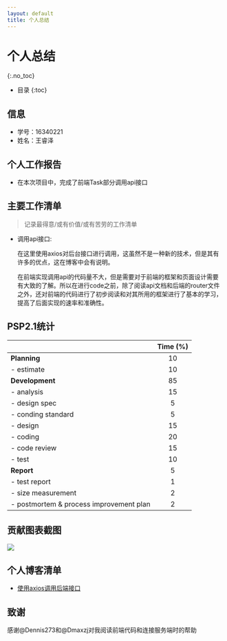 ```yaml
---
layout: default
title: 个人总结
---
```


# 个人总结
{:.no_toc}

* 目录
{:toc}

## 信息

  - 学号：16340221
  - 姓名：王睿泽

## 个人工作报告
- 在本次项目中，完成了前端Task部分调用api接口

## 主要工作清单
> 记录最得意/或有价值/或有苦劳的工作清单

- 调用api接口:
    
    在这里使用axios对后台接口进行调用，这虽然不是一种新的技术，但是其有许多的优点，这在博客中会有说明。
    
    在前端实现调用api的代码量不大，但是需要对于前端的框架和页面设计需要有大致的了解。所以在进行code之前，除了阅读api文档和后端的router文件之外，还对前端的代码进行了初步阅读和对其所用的框架进行了基本的学习，提高了后面实现的速率和准确性。

## PSP2.1统计

|                                         | Time (%) |
| :-------------------------------------- | :------: |
| **Planning**                            |    10    |
| - estimate                              |    10    |
| **Development**                         |    85    |
| - analysis                              |    15    |
| - design spec                           |    5     |
| - conding standard                      |    5     |
| - design                                |    15    |
| - coding                                |    20    |
| - code review                           |    15    |
| - test                                  |    10    |
| **Report**                              |    5     |
| - test report                           |    1     |
| - size measurement                      |    2     |
| - postmortem & process improvement plan |    2     |

## 贡献图表截图
![](./image/Contribution.png)

## 个人博客清单

- [使用axios调用后端接口](https://blog.csdn.net/kid_hw/article/details/93927253)

## 致谢

感谢@Dennis273和@Dmaxzj对我阅读前端代码和连接服务端时的帮助
